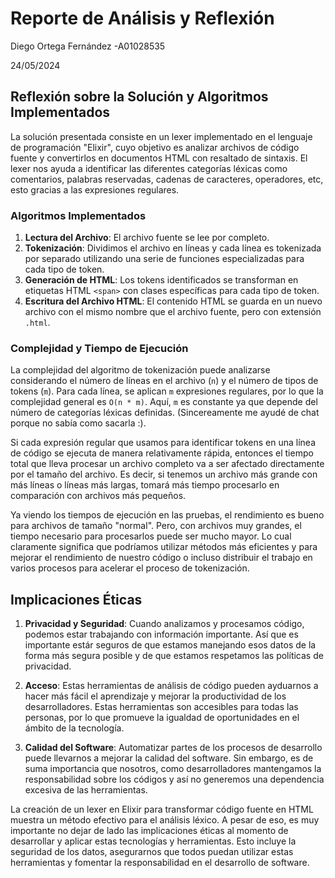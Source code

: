 # Reporte de Análisis y Reflexión
Diego Ortega Fernández -A01028535

24/05/2024

## Reflexión sobre la Solución y Algoritmos Implementados

La solución presentada consiste en un lexer implementado en el lenguaje de programación "Elixir", cuyo objetivo es analizar archivos de código fuente y convertirlos en documentos HTML con resaltado de sintaxis. El lexer nos ayuda a identificar las diferentes categorías léxicas como comentarios, palabras reservadas, cadenas de caracteres, operadores, etc, esto gracias a las expresiones regulares.

### Algoritmos Implementados

1. **Lectura del Archivo**: El archivo fuente se lee por completo.
2. **Tokenización**: Dividimos el archivo en líneas y cada línea es tokenizada por separado utilizando una serie de funciones especializadas para cada tipo de token.
3. **Generación de HTML**: Los tokens identificados se transforman en etiquetas HTML `<span>` con clases específicas para cada tipo de token.
4. **Escritura del Archivo HTML**: El contenido HTML se guarda en un nuevo archivo con el mismo nombre que el archivo fuente, pero con extensión `.html`.

### Complejidad y Tiempo de Ejecución

La complejidad del algoritmo de tokenización puede analizarse considerando el número de líneas en el archivo (`n`) y el número de tipos de tokens (`m`). Para cada línea, se aplican `m` expresiones regulares, por lo que la complejidad general es `O(n * m)`. Aquí, `m` es constante ya que depende del número de categorías léxicas definidas. (Sincereamente me ayudé de chat porque no sabía como sacarla :).

Si cada expresión regular que usamos para identificar tokens en una línea de código se ejecuta de manera relativamente rápida, entonces el tiempo total que lleva procesar un archivo completo va a ser afectado directamente por el tamaño del archivo. Es decir, si tenemos un archivo más grande con más líneas o líneas más largas, tomará más tiempo procesarlo en comparación con archivos más pequeños.

Ya viendo los tiempos de ejecución en las pruebas, el rendimiento es bueno para archivos de tamaño "normal". Pero, con archivos muy grandes, el tiempo necesario para procesarlos puede ser mucho mayor. Lo cual claramente significa que podríamos utilizar métodos más eficientes y para mejorar el rendimiento de nuestro código o incluso distribuir el trabajo en varios procesos para acelerar el proceso de tokenización.

## Implicaciones Éticas

1. **Privacidad y Seguridad**: Cuando analizamos y procesamos código, podemos estar trabajando con información importante. Así que es importante estár seguros de que estamos manejando esos datos de la forma más segura posible y de que estamos respetamos las políticas de privacidad.


   
2. **Acceso**: Estas herramientas de análisis de código pueden ayduarnos a hacer más fácil el aprendizaje y mejorar la productividad de los desarrolladores. Estas herramientas son accesibles para todas las personas, por lo que promueve la igualdad de oportunidades en el ámbito de la tecnología.

3. **Calidad del Software**: Automatizar partes de los procesos de desarrollo puede llevarnos a mejorar la calidad del software. Sin embargo, es de suma importancia que nosotros, como desarrolladores mantengamos la responsabilidad sobre los códigos y así no generemos una dependencia excesiva de las herramientas.

La creación de un lexer en Elixir para transformar código fuente en HTML muestra un método efectivo para el análisis léxico. A pesar de eso, es muy importante no dejar de lado las implicaciones éticas al momento de desarrollar y aplicar estas tecnologías y herramientas. Esto incluye la seguridad de los datos, asegurarnos que todos puedan utilizar estas herramientas y fomentar la responsabilidad en el desarrollo de software.
